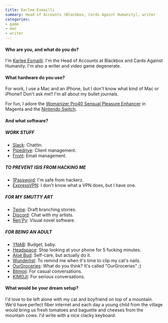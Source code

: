```yaml
---
title: Karlee Esmailli
summary: Head of Accounts (Blackbox, Cards Againt Humanity), writer
categories:
- game
- mac
- writer
---
```


#### Who are you, and what do you do?

I'm [Karlee Esmailli](http://www.karlee.me/ "Karlee's website."). I'm the Head of Accounts at Blackbox and Cards Against Humanity. I'm also a writer and video game degenerate. 

#### What hardware do you use?

For work, I use a Mac and an iPhone, but I don't know what kind of Mac or iPhone!! Don't ask me!! I'm all about my bullet journals. 

For fun, I adore the [Womanizer Pro40 Sensual Pleasure Enhancer][pro40] in Magenta and the [Nintendo Switch][switch.2]. 

#### And what software?

##### WORK STUFF

- [Slack][]: Chattin.
- [Pipedrive][]: Client management.
- [Front][]: Email management.

##### TO PREVENT ISIS FROM HACKING ME 

- [1Password][]: I'm safe from hackerz.
- [ExpressVPN][]: I don't know what a VPN does, but I have one.

##### FOR MY SMUTTY ART

- [Twine][]: Draft branching stories.
- [Discord][]: Chat with my artists.
- [Ren'Py][renpy]: Visual novel software.

##### FOR BEING AN ADULT

- [YNAB][]: Budget, baby.
- [Headspace][headspace-ios]: Stop looking at your phone for 5 fucking minutes.
- [Aloe Bud][aloe-bud-ios]: Self-care, but actually do it. 
- [Wunderlist][wunderlist-ios]: To remind me when it's time to clip my cat's nails.
- [OurGroceries][ourgroceries-ios]: What do you think? It's called "OurGroceries" ;) 
- [Bitmoji][bitmoji-ios]: For casual conversations.
- [KIMOJI][kimoji-ios]: For serious conversations.

#### What would be your dream setup?

I'd love to be left alone with my cat and boyfriend on top of a mountain. We'd have perfect fiber internet and each day a young child from the village would bring us fresh tomatoes and baguette and cheeses from the mountain cows. I'd write with a nice clacky keyboard.

[pro40]: https://www.womanizer.com/us/womanizer-pro-40 "A vibrator."
[switch.2]: https://www.nintendo.com/switch/ "A gaming console."
[1password]: https://1password.com "Password management software for Mac OS X."
[aloe-bud-ios]: https://itunes.apple.com/us/app/aloe-bud/id1318382054 "A self care app."
[bitmoji-ios]: https://itunes.apple.com/us/app/bitmoji/id868077558 "A personal emoji generator app."
[discord]: https://discordapp.com/ "A voice and text chat service."
[expressvpn]: https://www.expressvpn.com/ "A VPN service."
[front]: https://frontapp.com/ "A customer support service."
[headspace-ios]: http://www.flatblackfilms.com/iphone/Headspace/Headspace.html "A 3D mind-mapping/outline tool for iOS."
[kimoji-ios]: https://itunes.apple.com/us/app/kimoji/id1068019093 "A collection of Kim Kardashian emoji."
[ourgroceries-ios]: https://itunes.apple.com/us/app/ourgroceries/id325851015 "A shared groceries list app."
[pipedrive]: https://www.pipedrive.com/ "A customer relations service."
[renpy]: https://www.renpy.org/ "An interactive story engine."
[slack]: https://slack.com/ "A collaboration service."
[twine]: http://twinery.org/ "A tool for creating non-linear stories."
[wunderlist-ios]: https://itunes.apple.com/us/app/wunderlist-to-do-list-tasks/id406644151 "A client for the todo service."
[ynab]: https://www.youneedabudget.com/ "A service for helping people save money."
